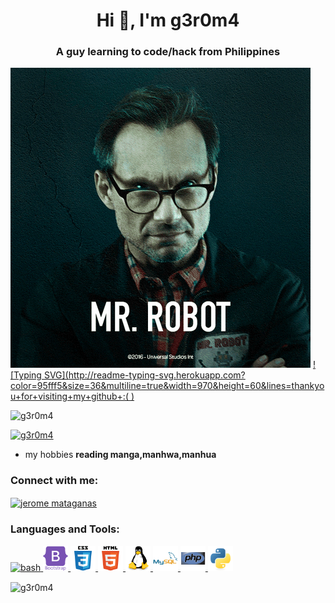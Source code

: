 <h1 align="center">Hi 👋, I'm g3r0m4</h1>
<h3 align="center">A guy learning to code/hack from Philippines</h3>
<img src="mrobot.gif" 
  
&nbsp;[![Typing SVG](http://readme-typing-svg.herokuapp.com?color=95fff5&size=36&multiline=true&width=970&height=60&lines=thankyou+for+visiting+my+github+:( )](https://git.io/typing-svg)

<p align="left"> <img src="https://komarev.com/ghpvc/?username=g3r0m4&label=Profile%20views&color=0e75b6&style=flat" alt="g3r0m4" /> </p>

<p align="left"> <a href="https://github.com/ryo-ma/github-profile-trophy"><img src="https://github-profile-trophy.vercel.app/?username=g3r0m4" alt="g3r0m4" /></a> </p>

- my hobbies **reading manga,manhwa,manhua**

<h3 align="left">Connect with me:</h3>
<p align="left">
<a href="https://fb.com/jerome mataganas" target="blank"><img align="center" src="https://raw.githubusercontent.com/rahuldkjain/github-profile-readme-generator/master/src/images/icons/Social/facebook.svg" alt="jerome mataganas" height="30" width="40" /></a>
</p>

<h3 align="left">Languages and Tools:</h3>
<p align="left"> <a href="https://www.gnu.org/software/bash/" target="_blank"> <img src="https://www.vectorlogo.zone/logos/gnu_bash/gnu_bash-icon.svg" alt="bash" width="40" height="40"/> </a> <a href="https://getbootstrap.com" target="_blank"> <img src="https://raw.githubusercontent.com/devicons/devicon/master/icons/bootstrap/bootstrap-plain-wordmark.svg" alt="bootstrap" width="40" height="40"/> </a> <a href="https://www.w3schools.com/css/" target="_blank"> <img src="https://raw.githubusercontent.com/devicons/devicon/master/icons/css3/css3-original-wordmark.svg" alt="css3" width="40" height="40"/> </a> <a href="https://www.w3.org/html/" target="_blank"> <img src="https://raw.githubusercontent.com/devicons/devicon/master/icons/html5/html5-original-wordmark.svg" alt="html5" width="40" height="40"/> </a> <a href="https://www.linux.org/" target="_blank"> <img src="https://raw.githubusercontent.com/devicons/devicon/master/icons/linux/linux-original.svg" alt="linux" width="40" height="40"/> </a> <a href="https://www.mysql.com/" target="_blank"> <img src="https://raw.githubusercontent.com/devicons/devicon/master/icons/mysql/mysql-original-wordmark.svg" alt="mysql" width="40" height="40"/> </a> <a href="https://www.php.net" target="_blank"> <img src="https://raw.githubusercontent.com/devicons/devicon/master/icons/php/php-original.svg" alt="php" width="40" height="40"/> </a> <a href="https://www.python.org" target="_blank"> <img src="https://raw.githubusercontent.com/devicons/devicon/master/icons/python/python-original.svg" alt="python" width="40" height="40"/> </a> </p>

<p><img align="center" src="https://github-readme-stats.vercel.app/api/top-langs?username=g3r0m4&show_icons=true&locale=en&layout=compact" alt="g3r0m4" /></p>
